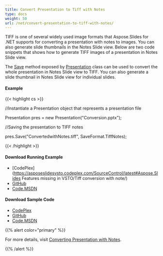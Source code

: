```yaml
---
title: Convert Presentation to Tiff with Notes
type: docs
weight: 50
url: /net/convert-presentation-to-tiff-with-notes/
---
```


TIFF is one of several widely used image formats that Aspose.Slides for .NET supports for converting a presentation with notes to images. You can also generate slide thumbnails in the Notes Slide view. Below are two code snippets that shows how to generate TIFF images of a presentation in Notes Slide view.

The [Save](http://www.aspose.com/docs/display/slidesnet/Aspose.Slides.Presentation.Save+Method) method exposed by [Presentation](http://www.aspose.com/docs/display/slidesnet/Aspose.Slides.Presentation+Class) class can be used to convert the whole presentation in Notes Slide view to TIFF. You can also generate a slide thumbnail in Notes Slide view for individual slides.
#### **Example**
{{< highlight cs >}}

  //Instantiate a Presentation object that represents a presentation file

 Presentation pres = new Presentation("Conversion.pptx");

 //Saving the presentation to TIFF notes

 pres.Save("ConvertedwithNotes.tiff", SaveFormat.TiffNotes);

{{< /highlight >}}
#### **Download Running Example**
- [CodePlex](https://asposeslidesvsto.codeplex.com/SourceControl/latest#Aspose.Slides Features missing in VSTO/Tiff conversion with note/)
- [GitHub](https://github.com/aspose-slides/Aspose.Slides-for-.NET/tree/master/Plugins/Aspose.Slides%20Vs%20VSTO%20Presentations/Aspose.Slides%20Features%20missing%20in%20VSTO/Tiff%20conversion%20with%20note)
- [Code.MSDN](https://code.msdn.microsoft.com/AsposeSlides-Features-78d1d03d/view/SourceCode)
#### **Download Sample Code**
- [CodePlex](https://asposeslidesvsto.codeplex.com/releases/view/620001)
- [GitHub](https://github.com/aspose-slides/Aspose.Slides-for-.NET/releases/tag/Aspose.SlidesFeaturesmissingInVSTOv1.1)
- [Code.MSDN](https://code.msdn.microsoft.com/AsposeSlides-Features-78d1d03d#content)

{{% alert color="primary" %}} 

For more details, visit [Converting Presentation with Notes](http://www.aspose.com/docs/display/slidesnet/Converting+Presentation+with+Notes).

{{% /alert %}}
